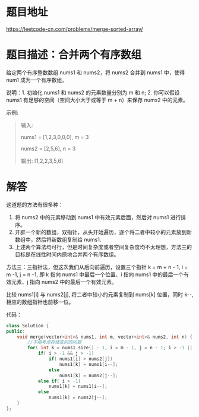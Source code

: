 # 题目地址

https://leetcode-cn.com/problems/merge-sorted-array/

# 题目描述：合并两个有序数组

给定两个有序整数数组 nums1 和 nums2，将 nums2 合并到 nums1 中，使得 num1 成为一个有序数组。

说明：1. 初始化 nums1 和 nums2 的元素数量分别为 m 和 n; 2. 你可以假设 nums1 有足够的空间（空间大小大于或等于 m + n）来保存 nums2 中的元素。

示例:
>输入:
>
>nums1 = [1,2,3,0,0,0], m = 3
>
>nums2 = [2,5,6],       n = 3
>
>输出: [1,2,2,3,5,6]

# 解答

这道题的方法有很多种：

1. 将 nums2 中的元素移动到 nums1 中有效元素后面，然后对 nums1 进行排序。
2. 开辟一个新的数组，双指针，从头开始遍历，逐个将二者中较小的元素放到新数组中，然后将新数组复制给 nums1.
3. 上述两个算法均可行，但是时间复杂度或者空间复杂度均不太理想，方法三的目标是在线性时间内原地合并两个有序数组。

方法三：三指针法，但这次我们从后向前遍历，设置三个指针 k = m + n - 1, i = m -1, j = n -1, 即 k 指向 nums1 中最后一个位置、i 指向 nums1 中的最后一个有效元素、j 指向 nums2 中的最后一个有效元素。

比较 nums1[i] 与 nums2[j], 将二者中较小的元素复制到 nums[k] 位置，同时 k--, 相应的数组指针也前移一位。


代码：
```cpp
class Solution {
public:
    void merge(vector<int>& nums1, int m, vector<int>& nums2, int n) {
        //不用考虑存储空间的问题
        for( int k = nums1.size() - 1, i = m - 1, j = n - 1; i > -1 || j > -1; k--)
            if( i > -1 && j > -1)
                if( nums1[i] > nums2[j])
                    nums1[k] = nums1[i--];
                else
                    nums1[k] = nums2[j--];
            else if( i > -1)
                nums1[k] = nums1[i--];
            else
                nums1[k] = nums2[j--];
    }
};
```
